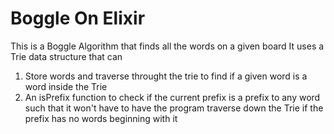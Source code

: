 # Boggle On Elixir
This is a Boggle Algorithm that finds all the words on a given board
It uses a Trie data structure that can  
1. Store words and traverse throught the trie to find if a given word is a word inside the Trie
2. An isPrefix function to check if the current prefix is a prefix to any word such that it won't have to have the program traverse down the Trie if the prefix has no words beginning with it 
